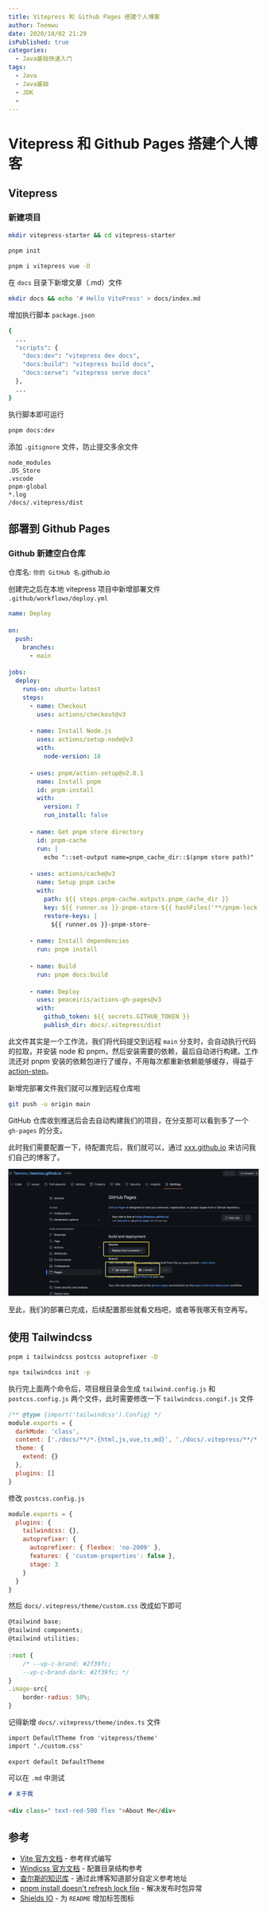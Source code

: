 ```yaml
---
title: Vitepress 和 Github Pages 搭建个人博客
author: Teemwu
date: 2020/10/02 21:29
isPublished: true
categories:
  - Java基础快速入门
tags:
  - Java
  - Java基础
  - JDK
  - 
---
```


# Vitepress 和 Github Pages 搭建个人博客

## Vitepress

### 新建项目

```bash
mkdir vitepress-starter && cd vitepress-starter
```

```bash
pnpm init
```

```bash
pnpm i vitepress vue -D
```

在 `docs` 目录下新增文章（.md）文件

```bash
mkdir docs && echo '# Hello VitePress' > docs/index.md
```

增加执行脚本 `package.json`

```bash
{
  ...
  "scripts": {
    "docs:dev": "vitepress dev docs",
    "docs:build": "vitepress build docs",
    "docs:serve": "vitepress serve docs"
  },
  ...
}
```

执行脚本即可运行

```bash
pnpm docs:dev
```

添加 `.gitignore` 文件，防止提交多余文件

```
node_modules
.DS_Store
.vscode
pnpm-global
*.log
/docs/.vitepress/dist
```

## 部署到 Github Pages

### Github 新建空白仓库

仓库名: `你的 GitHub 名`.github.io

创建完之后在本地 vitepress 项目中新增部署文件 `.github/workflows/deploy.yml`

```yaml
name: Deploy

on:
  push:
    branches:
      - main

jobs:
  deploy:
    runs-on: ubuntu-latest
    steps:
      - name: Checkout
        uses: actions/checkout@v3

      - name: Install Node.js
        uses: actions/setup-node@v3
        with:
          node-version: 16

      - uses: pnpm/action-setup@v2.0.1
        name: Install pnpm
        id: pnpm-install
        with:
          version: 7
          run_install: false

      - name: Get pnpm store directory
        id: pnpm-cache
        run: |
          echo "::set-output name=pnpm_cache_dir::$(pnpm store path)"

      - uses: actions/cache@v3
        name: Setup pnpm cache
        with:
          path: ${{ steps.pnpm-cache.outputs.pnpm_cache_dir }}
          key: ${{ runner.os }}-pnpm-store-${{ hashFiles('**/pnpm-lock.yaml') }}
          restore-keys: |
            ${{ runner.os }}-pnpm-store-

      - name: Install dependencies
        run: pnpm install

      - name: Build
        run: pnpm docs:build

      - name: Deploy
        uses: peaceiris/actions-gh-pages@v3
        with:
          github_token: ${{ secrets.GITHUB_TOKEN }}
          publish_dir: docs/.vitepress/dist
```

此文件其实是一个工作流，我们将代码提交到远程 `main` 分支时，会自动执行代码的拉取，并安装 node 和 pnpm，然后安装需要的依赖，最后自动进行构建。工作流还对 pnpm 安装的依赖包进行了缓存，不用每次都重新依赖能够缓存，得益于 [action-step](https://github.com/pnpm/action-setup)。

新增完部署文件我们就可以推到远程仓库啦

```bash
git push -u origin main
```

GitHub 仓库收到推送后会去自动构建我们的项目，在分支那可以看到多了一个 `gh-pages` 的分支。

此时我们需要配置一下，待配置完后，我们就可以，通过 [xxx.github.io](http://xxx.github.io) 来访问我们自己的博客了。

![](../../public/imgs/2022/09/19/20220919180014.png)

至此，我们的部署已完成，后续配置那些就看文档吧，或者等我哪天有空再写。

## 使用 Tailwindcss

```bash
pnpm i tailwindcss postcss autoprefixer -D
```

```bash
npx tailwindcss init -p
```

执行完上面两个命令后，项目根目录会生成 `tailwind.config.js` 和 `postcss.config.js` 两个文件，此时需要修改一下 `tailwindcss.congif.js` 文件

```jsx
/** @type {import('tailwindcss').Config} */
module.exports = {
  darkMode: 'class',
  content: ['./docs/**/*.{html,js,vue,ts,md}', './docs/.vitepress/**/*.{html,js,vue,ts,md}'],
  theme: {
    extend: {}
  },
  plugins: []
}
```

修改 `postcss.config.js`

```jsx
module.exports = {
  plugins: {
    tailwindcss: {},
    autoprefixer: {
      autoprefixer: { flexbox: 'no-2009' },
      features: { 'custom-properties': false },
      stage: 3
    }
  }
}
```

然后 `docs/.vitepress/theme/custom.css` 改成如下即可

```jsx
@tailwind base;
@tailwind components;
@tailwind utilities;

:root {
	/* --vp-c-brand: #2f39fc;
	--vp-c-brand-dark: #2f39fc; */
}
.image-src{
	border-radius: 50%;
}
```

记得新增 `docs/.vitepress/theme/index.ts` 文件

```tsx
import DefaultTheme from 'vitepress/theme'
import './custom.css'

export default DefaultTheme
```

可以在 `.md` 中测试

```markdown
# 关于我

<div class=" text-red-500 flex ">About Me</div>
```

## 参考
- [Vite 官方文档](https://github.com/vitejs/vite/tree/main/docs/.vitepress/theme/styles) - 参考样式编写
- [Windicss 官方文档](https://github.com/windicss/docs/tree/main/.vitepress/config) - 配置目录结构参考
- [查尔斯的知识库](https://github.com/Charles7c/charles7c.github.io) - 通过此博客知道部分自定义参考地址
- [pnpm install doesn't refresh lock file](https://github.com/pnpm/pnpm/issues/2807#issuecomment-682471525) - 解决发布时包异常
- [Shields IO](https://shields.io/) - 为 `README` 增加标签图标